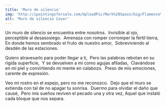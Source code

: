 ```yaml
---
title: 'Muro de silencio'
img: 'http://ipaintingsforsale.com/UploadPic/Mark%20Spain/big/Flamenco%20II.jpg'
alt: 'Muro de silencio Cover'
---
```


Un muro de silencio se encuentra entre nosotros. 
Invisible al ojo, perceptible al desasosiego. 
Amenaza con romper corromper la fértil tierra, 
En donde hemos sembrado el fruto de nuestro amor, 
Sobreviviendo al desdén de las estaciones.

Quiero atravesarlo para poder llegar a ti, 
Pero las palabras rebotan en su rígida superficie, 
Y se devuelven a mí como agujas afiladas, 
Clavándose en mi piel y convirtiendo mi mente en calabozo. 
Preso de mis emociones, carente de expresión.

Veo mi rostro en el espejo, pero no me reconozco. 
Dejo que el muro se extienda con tal de no apagar tu sonrisa. 
Duermo para olvidar el daño que causé, 
Pero mis sueños reviven el pecado una y otra vez,
Aquel que instaló cada bloque que nos separa.
